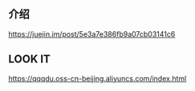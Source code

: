 ## 介绍

https://juejin.im/post/5e3a7e386fb9a07cb03141c6

## LOOK IT

https://qqqdu.oss-cn-beijing.aliyuncs.com/index.html
